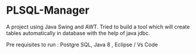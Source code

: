 # PLSQL-Manager
A project using Java Swing and AWT.
Tried to build a tool which will create tables automatically in database with the help of java jdbc.

Pre requisites to run :
  Postgre SQL,
  Java 8 ,
  Eclipse / Vs Code 
